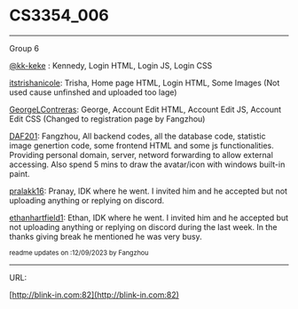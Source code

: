 # CS3354_006

---

Group 6

[@kk-keke](https://github.com/kk-keke) : Kennedy, Login HTML, Login JS, Login CSS

[itstrishanicole](https://github.com/itstrishanicole): Trisha, Home page HTML, Login HTML, Some Images (Not used cause unfinshed and uploaded too lage)

[GeorgeLContreras](https://github.com/GeorgeLContreras): George, Account Edit HTML, Account Edit JS, Account Edit CSS (Changed to registration page by Fangzhou)

[DAF201](https://github.com/DAF201): Fangzhou, All backend codes, all the database code, statistic image genertion code, some frontend HTML and some js functionalities. Providing personal domain, server, netword forwarding to allow external accessing. Also spend 5 mins to draw the avatar/icon with windows built-in paint.

[pralakk16](https:/github.com/pralakk16): Pranay, IDK where he went. I invited him and he accepted but not uploading anything or replying on discord.

[ethanhartfield1](https://github.com/ethanhartfield1): Ethan, IDK where he went. I invited him and he accepted but not uploading anything or replying on discord during the last week. In the thanks giving break he mentioned he was very busy.

<sub>readme updates on :12/09/2023 by Fangzhou</sub>

---

URL:

[http://blink-in.com:82](http://blink-in.com:82)
